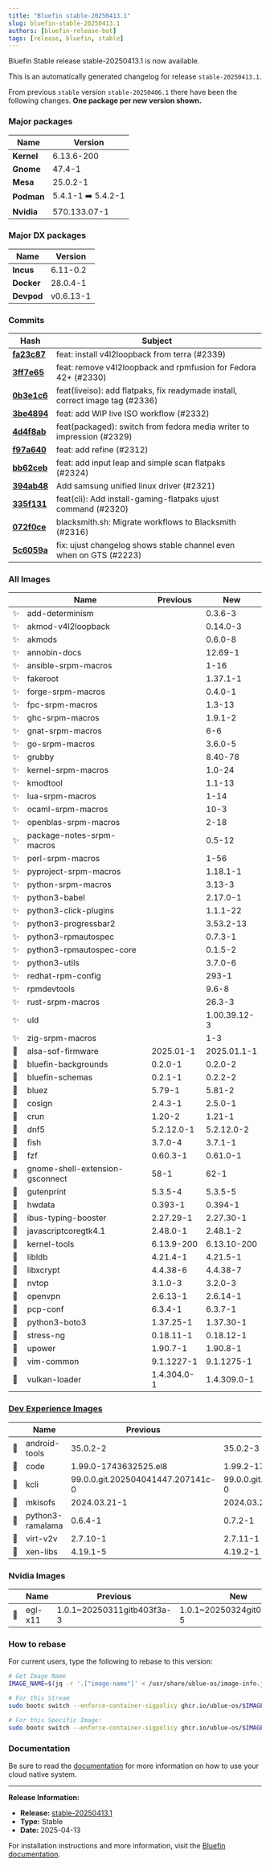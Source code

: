```yaml
---
title: "Bluefin stable-20250413.1"
slug: bluefin-stable-20250413.1
authors: [bluefin-release-bot]
tags: [release, bluefin, stable]
---
```


Bluefin Stable release stable-20250413.1 is now available.

<!--truncate-->

This is an automatically generated changelog for release `stable-20250413.1`.

From previous `stable` version `stable-20250406.1` there have been the following changes. **One package per new version shown.**

### Major packages

| Name       | Version            |
| ---------- | ------------------ |
| **Kernel** | 6.13.6-200         |
| **Gnome**  | 47.4-1             |
| **Mesa**   | 25.0.2-1           |
| **Podman** | 5.4.1-1 ➡️ 5.4.2-1 |
| **Nvidia** | 570.133.07-1       |

### Major DX packages

| Name       | Version   |
| ---------- | --------- |
| **Incus**  | 6.11-0.2  |
| **Docker** | 28.0.4-1  |
| **Devpod** | v0.6.13-1 |

### Commits

| Hash                                                                                               | Subject                                                                       |
| -------------------------------------------------------------------------------------------------- | ----------------------------------------------------------------------------- |
| **[fa23c87](https://github.com/ublue-os/bluefin/commit/fa23c87eaef6677dfb44ac816a0c390923e908dc)** | feat: install v4l2loopback from terra (#2339)                                 |
| **[3ff7e65](https://github.com/ublue-os/bluefin/commit/3ff7e659d827648c0a7435f5ed7f711226e17929)** | feat: remove v4l2loopback and rpmfusion for Fedora 42+ (#2330)                |
| **[0b3e1c6](https://github.com/ublue-os/bluefin/commit/0b3e1c6cb0e79e4bd56912a66a2e3c856b1c0354)** | feat(liveiso): add flatpaks, fix readymade install, correct image tag (#2336) |
| **[3be4894](https://github.com/ublue-os/bluefin/commit/3be48948eed375409803fe585f55ef4a0c8ce1ee)** | feat: add WIP live ISO workflow (#2332)                                       |
| **[4d4f8ab](https://github.com/ublue-os/bluefin/commit/4d4f8abf93be402b50aa40cc9c97c44eefe8c5b3)** | feat(packaged): switch from fedora media writer to impression (#2329)         |
| **[f97a640](https://github.com/ublue-os/bluefin/commit/f97a640a94b47a9b46783a9a5bb23549a9161921)** | feat: add refine (#2312)                                                      |
| **[bb62ceb](https://github.com/ublue-os/bluefin/commit/bb62cebb0f07ac17bce67f665ea49b5d20f5aa31)** | feat: add input leap and simple scan flatpaks (#2324)                         |
| **[394ab48](https://github.com/ublue-os/bluefin/commit/394ab4872798ad3be8985848383fb224da31834d)** | Add samsung unified linux driver (#2321)                                      |
| **[335f131](https://github.com/ublue-os/bluefin/commit/335f131de4864c414fb53f2d796ed42080eaaaea)** | feat(cli): Add install-gaming-flatpaks ujust command (#2320)                  |
| **[072f0ce](https://github.com/ublue-os/bluefin/commit/072f0ce49002b402a17044200339ded23807221e)** | blacksmith.sh: Migrate workflows to Blacksmith (#2316)                        |
| **[5c6059a](https://github.com/ublue-os/bluefin/commit/5c6059a53f89862e7e450b64a052aa4affcb270a)** | fix: ujust changelog shows stable channel even when on GTS (#2223)            |

### All Images

|     | Name                            | Previous    | New          |
| --- | ------------------------------- | ----------- | ------------ |
| ✨  | add-determinism                 |             | 0.3.6-3      |
| ✨  | akmod-v4l2loopback              |             | 0.14.0-3     |
| ✨  | akmods                          |             | 0.6.0-8      |
| ✨  | annobin-docs                    |             | 12.69-1      |
| ✨  | ansible-srpm-macros             |             | 1-16         |
| ✨  | fakeroot                        |             | 1.37.1-1     |
| ✨  | forge-srpm-macros               |             | 0.4.0-1      |
| ✨  | fpc-srpm-macros                 |             | 1.3-13       |
| ✨  | ghc-srpm-macros                 |             | 1.9.1-2      |
| ✨  | gnat-srpm-macros                |             | 6-6          |
| ✨  | go-srpm-macros                  |             | 3.6.0-5      |
| ✨  | grubby                          |             | 8.40-78      |
| ✨  | kernel-srpm-macros              |             | 1.0-24       |
| ✨  | kmodtool                        |             | 1.1-13       |
| ✨  | lua-srpm-macros                 |             | 1-14         |
| ✨  | ocaml-srpm-macros               |             | 10-3         |
| ✨  | openblas-srpm-macros            |             | 2-18         |
| ✨  | package-notes-srpm-macros       |             | 0.5-12       |
| ✨  | perl-srpm-macros                |             | 1-56         |
| ✨  | pyproject-srpm-macros           |             | 1.18.1-1     |
| ✨  | python-srpm-macros              |             | 3.13-3       |
| ✨  | python3-babel                   |             | 2.17.0-1     |
| ✨  | python3-click-plugins           |             | 1.1.1-22     |
| ✨  | python3-progressbar2            |             | 3.53.2-13    |
| ✨  | python3-rpmautospec             |             | 0.7.3-1      |
| ✨  | python3-rpmautospec-core        |             | 0.1.5-2      |
| ✨  | python3-utils                   |             | 3.7.0-6      |
| ✨  | redhat-rpm-config               |             | 293-1        |
| ✨  | rpmdevtools                     |             | 9.6-8        |
| ✨  | rust-srpm-macros                |             | 26.3-3       |
| ✨  | uld                             |             | 1.00.39.12-3 |
| ✨  | zig-srpm-macros                 |             | 1-3          |
| 🔄  | alsa-sof-firmware               | 2025.01-1   | 2025.01.1-1  |
| 🔄  | bluefin-backgrounds             | 0.2.0-1     | 0.2.0-2      |
| 🔄  | bluefin-schemas                 | 0.2.1-1     | 0.2.2-2      |
| 🔄  | bluez                           | 5.79-1      | 5.81-2       |
| 🔄  | cosign                          | 2.4.3-1     | 2.5.0-1      |
| 🔄  | crun                            | 1.20-2      | 1.21-1       |
| 🔄  | dnf5                            | 5.2.12.0-1  | 5.2.12.0-2   |
| 🔄  | fish                            | 3.7.0-4     | 3.7.1-1      |
| 🔄  | fzf                             | 0.60.3-1    | 0.61.0-1     |
| 🔄  | gnome-shell-extension-gsconnect | 58-1        | 62-1         |
| 🔄  | gutenprint                      | 5.3.5-4     | 5.3.5-5      |
| 🔄  | hwdata                          | 0.393-1     | 0.394-1      |
| 🔄  | ibus-typing-booster             | 2.27.29-1   | 2.27.30-1    |
| 🔄  | javascriptcoregtk4.1            | 2.48.0-1    | 2.48.1-2     |
| 🔄  | kernel-tools                    | 6.13.9-200  | 6.13.10-200  |
| 🔄  | libldb                          | 4.21.4-1    | 4.21.5-1     |
| 🔄  | libxcrypt                       | 4.4.38-6    | 4.4.38-7     |
| 🔄  | nvtop                           | 3.1.0-3     | 3.2.0-3      |
| 🔄  | openvpn                         | 2.6.13-1    | 2.6.14-1     |
| 🔄  | pcp-conf                        | 6.3.4-1     | 6.3.7-1      |
| 🔄  | python3-boto3                   | 1.37.25-1   | 1.37.30-1    |
| 🔄  | stress-ng                       | 0.18.11-1   | 0.18.12-1    |
| 🔄  | upower                          | 1.90.7-1    | 1.90.8-1     |
| 🔄  | vim-common                      | 9.1.1227-1  | 9.1.1275-1   |
| 🔄  | vulkan-loader                   | 1.4.304.0-1 | 1.4.309.0-1  |

### [Dev Experience Images](https://docs.projectbluefin.io/bluefin-dx)

|     | Name             | Previous                          | New                               |
| --- | ---------------- | --------------------------------- | --------------------------------- |
| 🔄  | android-tools    | 35.0.2-2                          | 35.0.2-3                          |
| 🔄  | code             | 1.99.0-1743632525.el8             | 1.99.2-1744250112.el8             |
| 🔄  | kcli             | 99.0.0.git.202504041447.207141c-0 | 99.0.0.git.202504110956.affb930-0 |
| 🔄  | mkisofs          | 2024.03.21-1                      | 2024.03.21-2                      |
| 🔄  | python3-ramalama | 0.6.4-1                           | 0.7.2-1                           |
| 🔄  | virt-v2v         | 2.7.10-1                          | 2.7.11-1                          |
| 🔄  | xen-libs         | 4.19.1-5                          | 4.19.2-1                          |

### Nvidia Images

|     | Name    | Previous                   | New                        |
| --- | ------- | -------------------------- | -------------------------- |
| 🔄  | egl-x11 | 1.0.1~20250311gitb403f3a-3 | 1.0.1~20250324git0558d54-5 |

### How to rebase

For current users, type the following to rebase to this version:

```bash
# Get Image Name
IMAGE_NAME=$(jq -r '.["image-name"]' < /usr/share/ublue-os/image-info.json)

# For this Stream
sudo bootc switch --enforce-container-sigpolicy ghcr.io/ublue-os/$IMAGE_NAME:stable

# For this Specific Image:
sudo bootc switch --enforce-container-sigpolicy ghcr.io/ublue-os/$IMAGE_NAME:stable-20250413.1
```

### Documentation

Be sure to read the [documentation](https://docs.projectbluefin.io/) for more information
on how to use your cloud native system.

---

**Release Information:**

- **Release:** [stable-20250413.1](https://github.com/ublue-os/bluefin/releases/tag/stable-20250413.1)
- **Type:** Stable
- **Date:** 2025-04-13

For installation instructions and more information, visit the [Bluefin documentation](https://docs.projectbluefin.io/).
